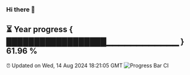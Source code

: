 ### Hi there 👋
⏳ Year progress { ██████████████████▁▁▁▁▁▁▁▁▁▁▁▁ } 61.96 %
---
⏰ Updated on Wed, 14 Aug 2024 18:21:05 GMT
![Progress Bar CI](https://github.com/liununu/liununu/workflows/Progress%20Bar%20CI/badge.svg)

